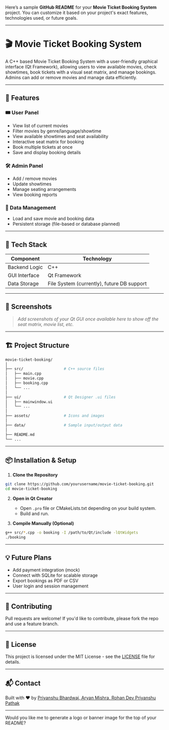 Here’s a sample **GitHub README** for your **Movie Ticket Booking System** project. You can customize it based on your project's exact features, technologies used, or future goals.

---

# 🎬 Movie Ticket Booking System

A C++ based Movie Ticket Booking System with a user-friendly graphical interface (Qt Framework), allowing users to view available movies, check showtimes, book tickets with a visual seat matrix, and manage bookings. Admins can add or remove movies and manage data efficiently.

---

## 🚀 Features

### 🎟️ User Panel
- View list of current movies
- Filter movies by genre/language/showtime
- View available showtimes and seat availability
- Interactive seat matrix for booking
- Book multiple tickets at once
- Save and display booking details

### 🛠️ Admin Panel
- Add / remove movies
- Update showtimes
- Manage seating arrangements
- View booking reports

### 📁 Data Management
- Load and save movie and booking data
- Persistent storage (file-based or database planned)

---

## 🧱 Tech Stack

| Component | Technology |
|----------|-------------|
| Backend Logic | C++ |
| GUI Interface | Qt Framework |
| Data Storage | File System (currently), future DB support |

---

## 📸 Screenshots

> *Add screenshots of your Qt GUI once available here to show off the seat matrix, movie list, etc.*

---

## 🏗️ Project Structure

```bash
movie-ticket-booking/
│
├── src/                  # C++ source files
│   ├── main.cpp
│   ├── movie.cpp
│   ├── booking.cpp
│   └── ...
│
├── ui/                   # Qt Designer .ui files
│   ├── mainwindow.ui
│   └── ...
│
├── assets/               # Icons and images
│
├── data/                 # Sample input/output data
│
├── README.md
└── ...
```

---

## 📦 Installation & Setup

1. **Clone the Repository**
```bash
git clone https://github.com/yourusername/movie-ticket-booking.git
cd movie-ticket-booking
```

2. **Open in Qt Creator**
   - Open `.pro` file or CMakeLists.txt depending on your build system.
   - Build and run.

3. **Compile Manually (Optional)**
```bash
g++ src/*.cpp -o booking -I /path/to/Qt/include -lQtWidgets
./booking
```

---

## 💡 Future Plans
- Add payment integration (mock)
- Connect with SQLite for scalable storage
- Export bookings as PDF or CSV
- User login and session management

---

## 🤝 Contributing

Pull requests are welcome! If you'd like to contribute, please fork the repo and use a feature branch. 

---

## 📜 License

This project is licensed under the MIT License - see the [LICENSE](LICENSE) file for details.

---

## 📬 Contact

Built with ❤️ by [Priyanshu Bhardwaj, Aryan Mishra, Rohan Dev Priyanshu Pathak](https://github.com/yourusername)

---

Would you like me to generate a logo or banner image for the top of your README?
